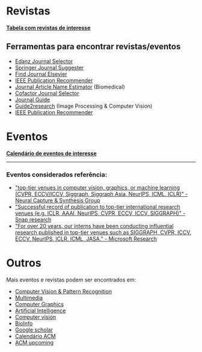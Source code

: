 # Revistas

**[Tabela com revistas de interesse](https://docs.google.com/spreadsheets/d/e/2PACX-1vRWjx4BX1eOPOB2Z8wg9Ni9IBmA3PNOxeyfU_hPpgz8MugigpD3AH3axtlJlhxty-AvwwoQN4TIjQp-/pubhtml?gid=0&single=true)**
 
## Ferramentas para encontrar revistas/eventos

 - [Edanz Journal Selector](https://www.edanzediting.com/journal-selector)
 - [Springer Journal Suggester](http://journalsuggester.springer.com/)
 - [Find Journal Elsevier](https://journalfinder.elsevier.com/)
 - [IEEE Publication Recommender](http://publication-recommender.ieee.org/home)
 - [Journal Article Name Estimator](http://jane.biosemantics.org/) (Biomedical)
 - [Cofactor Journal Selector](http://cofactorscience.com/journal-selector)
 - [Journal Guide](https://www.journalguide.com/)
 - [Guide2research](http://www.guide2research.com/journals/computer-vision) (Image Processing & Computer Vision)
 - [IEEE Publication Recommender](https://publication-recommender.ieee.org/home#)
 

# Eventos

**[Calendário de eventos de interesse](https://docs.google.com/spreadsheets/d/e/2PACX-1vTEvaUsJ888_8lGIC68sGy-TsVT4ZFU678TdbgEfWP-R0hrW2lDDl3vrpoCkB4swrKLP46M2tf_EtIm/pubhtml)**

<HR>

### Eventos considerados referência:
 * ["top-tier venues in computer vision, graphics, or machine learning (CVPR, ECCV/ICCV, Siggraph, Siggraph Asia, NeurIPS, ICML, ICLR)" - Neural Capture & Synthesis Group](https://web.archive.org/web/20210226100044/https://justusthies.github.io/openings/)
 * ["Successful record of publication to top-tier international research venues (e.g. ICLR, AAAI, NeurIPS, CVPR, ECCV, ICCV, SIGGRAPH)" - Snap research](https://web.archive.org/web/20210531215144/https://wd1.myworkdaysite.com/recruiting/snapchat/snap/job/Los-Angeles-California/Research-Scientist--Creative-Vision_R0015544)
  * ["For over 20 years, our interns have been conducting influential research published in top-tier venues such as SIGGRAPH, CVPR, ICCV, ECCV, NeurIPS, ICLR, ICML, JASA." - Microsoft Research](https://web.archive.org/web/20210418205611/https://www.mccormick.northwestern.edu/computer-science/students/jobs-internships.html)
 
  


# Outros

Mais eventos e revistas podem ser encontrados em: 
 * [Computer Vision & Pattern Recognition](https://scholar.google.com/citations?view_op=top_venues&hl=en&vq=eng_computervisionpatternrecognition)
 * [Multimedia](https://scholar.google.com/citations?view_op=top_venues&hl=en&vq=eng_multimedia)
 * [Computer Graphics](https://scholar.google.com/citations?view_op=top_venues&hl=en&vq=eng_computergraphics)
 * [Artificial Intelligence](https://scholar.google.com/citations?view_op=top_venues&hl=en&vq=eng_artificialintelligence)
 * [Computer vision](http://www.guide2research.com/topconf/computer-vision)
 * [BioInfo](http://www.wikicfp.com/cfp/program?id=282&amp%3Bf=Bioinformatics)
 * [Google scholar](https://scholar.google.com/citations?view_op=top_venues)
 * [Calendário ACM](https://www.acm.org/calendar)
 * [ACM upcoming](https://dl.acm.org/conferences/upcoming)
